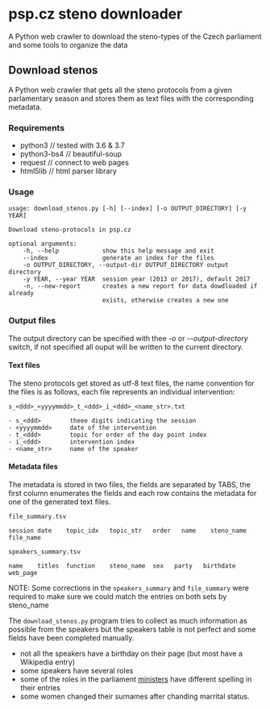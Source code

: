 # psp.cz steno downloader
A Python web crawler to download the steno-types of the Czech parliament and some tools to organize the data

## Download stenos
A Python web crawler that gets all the steno protocols from a given parlamentary season and stores them as text files with the corresponding metadata.


### Requirements
 - python3        // tested with 3.6 & 3.7
 - python3-bs4    // beautiful-soup
 - request        // connect to web pages
 - html5lib       // html parser library
 
### Usage

    usage: download_stenos.py [-h] [--index] [-o OUTPUT_DIRECTORY] [-y YEAR]

    Download steno-protocols in psp.cz

    optional arguments:
        -h, --help            show this help message and exit
        --index               generate an index for the files
        -o OUTPUT_DIRECTORY, --output-dir OUTPUT_DIRECTORY output directory
        -y YEAR, --year YEAR  session year (2013 or 2017), default 2017
        -n, --new-report      creates a new report for data dowdloaded if already
                              exists, otherwise creates a new one

### Output files

The output directory can be specified with thee *-o* or *--output-directory* switch, if not specified all ouput will be written to the current directory.

#### Text files

The steno protocols get stored as utf-8 text files, the name convention for the files is as follows, each file represents an individual intervention:

    s_<ddd>_<yyyymmdd>_t_<ddd>_i_<ddd>_<name_str>.txt
         
    - s_<ddd>        theee digits indicating the session
    - <yyyymmdd>     date of the intervention
    - t_<ddd>        topic for order of the day point index
    - i_<ddd>        intervention index
    - <name_str>     name of the speaker

#### Metadata files

The metadata is stored in two files, the fields are separated by TABS, the first column enumerates the fields and each row contains the metadata for one of the generated text files.

`file_summary.tsv`

    session	date	topic_idx	topic_str	order   name	steno_name	file_name

`speakers_summary.tsv`

    name	titles	function	steno_name	sex   party   birthdate  web_page


NOTE: Some corrections in the `speakers_summary` and `file_summary` were required to make sure we could match the entries on both sets by steno_name 

The `download_stenos.py` program tries to collect as much information as possible from the speakers but the speakers table is not perfect and some fields have been completed manually.

  - not all the speakers have a birthday on their page (but most have a Wikipedia entry)
  - some speakers have several roles
  - some of the roles in the parliament [ministers](https://www.youtube.com/watch?v=w9XDUBDMNuk) have different spelling in their entries
  - some women changed their surnames after chanding marrital status.

